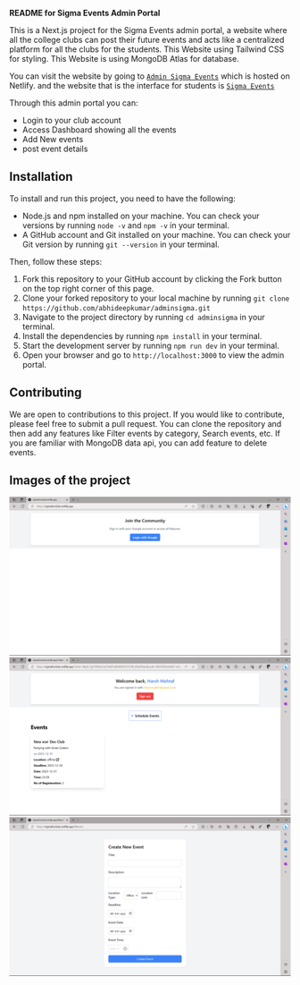 **README for Sigma Events Admin Portal**

This is a Next.js project for the Sigma Events admin portal, a website where all the college clubs can post their future events and acts like a centralized platform for all the clubs for the students.
This Website using Tailwind CSS for styling.
This Website is using MongoDB Atlas for database.

You can visit the website by going to [`Admin Sigma Events`](https://sigmaforclubs.netlify.app/) which is hosted on Netlify.
and the website that is the interface for students is [`Sigma Events`](https://sigmaevents.netlify.app/)

Through this admin portal you can:

* Login to your club account
* Access Dashboard showing all the events
* Add New events
* post event details


## Installation

To install and run this project, you need to have the following:

- Node.js and npm installed on your machine. You can check your versions by running `node -v` and `npm -v` in your terminal.
- A GitHub account and Git installed on your machine. You can check your Git version by running `git --version` in your terminal.

Then, follow these steps:

1. Fork this repository to your GitHub account by clicking the Fork button on the top right corner of this page.
2. Clone your forked repository to your local machine by running `git clone https://github.com/abhideepkumar/adminsigma.git`
3. Navigate to the project directory by running `cd adminsigma` in your terminal.
4. Install the dependencies by running `npm install` in your terminal.
5. Start the development server by running `npm run dev` in your terminal.
6. Open your browser and go to `http://localhost:3000` to view the admin portal.

## Contributing
We are open to contributions to this project. If you would like to contribute, please feel free to submit a pull request.
You can clone the repository and then add any features like Filter events by category, Search events, etc.
If you are familiar with MongoDB data api, you can add feature to delete events.

## Images of the project
![Image1](https://github.com/abhideepkumar/adminsigma/blob/master/public/img/Screenshot%20(2).png)
![Image2](https://github.com/abhideepkumar/adminsigma/blob/master/public/img/Screenshot%20(3).png)
![Image3](https://github.com/abhideepkumar/adminsigma/blob/master/public/img/Screenshot%20(4).png)
